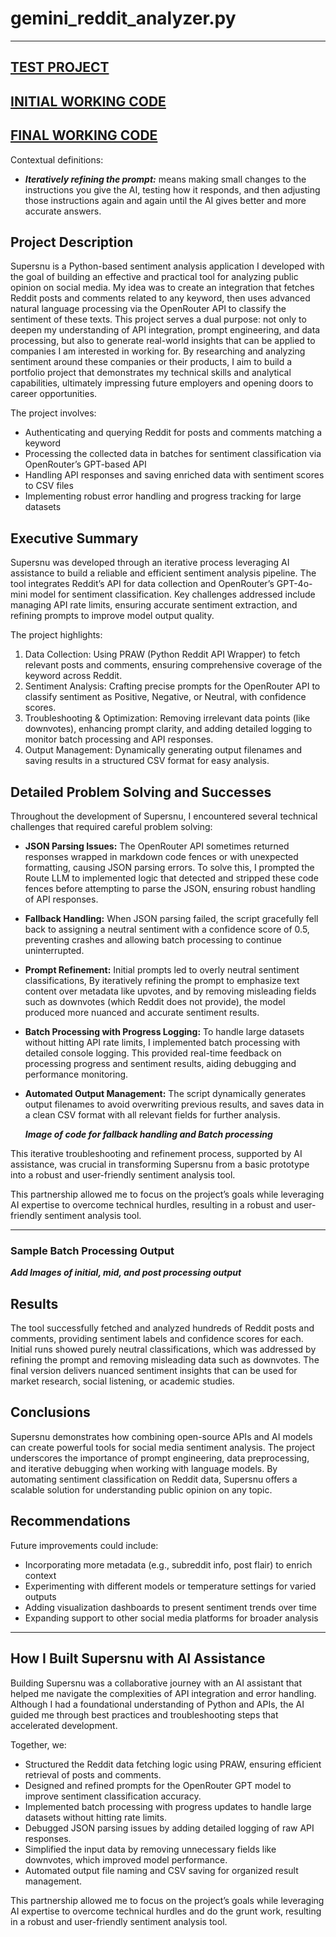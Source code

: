 # gemini_reddit_analyzer.py

---
[TEST PROJECT](https://docs.google.com/spreadsheets/d/11V__bxurXwEG23HJdENZdlPvy8ZaOWDwOlkjBjat9Hw/edit?usp=sharing)
---
[INITIAL WORKING CODE](https://github.com/cullenmccutcheon/Data-Projects-TripleTen/blob/main/Openrouter%20Integrated%20Python3%20Sentiment%20Analyzer/sentiment_analysis_openrouter.py)
---
[FINAL WORKING CODE](https://github.com/cullenmccutcheon/Data-Projects-TripleTen/blob/main/Openrouter%20Integrated%20Python3%20Sentiment%20Analyzer/gemini_reddit_analyzer.py)
---
Contextual definitions:
- ***Iteratively refining the prompt:*** means making small changes to the instructions you give the AI, testing how it responds, and then adjusting those instructions again and again until the AI gives better and more accurate answers.

## Project Description

Supersnu is a Python-based sentiment analysis application I developed with the goal of building an effective and practical tool for analyzing public opinion on social media. My idea was to create an integration that fetches Reddit posts and comments related to any keyword, then uses advanced natural language processing via the OpenRouter API to classify the sentiment of these texts. This project serves a dual purpose: not only to deepen my understanding of API integration, prompt engineering, and data processing, but also to generate real-world insights that can be applied to companies I am interested in working for. By researching and analyzing sentiment around these companies or their products, I aim to build a portfolio project that demonstrates my technical skills and analytical capabilities, ultimately impressing future employers and opening doors to career opportunities.

The project involves:

- Authenticating and querying Reddit for posts and comments matching a keyword
- Processing the collected data in batches for sentiment classification via OpenRouter’s GPT-based API
- Handling API responses and saving enriched data with sentiment scores to CSV files
- Implementing robust error handling and progress tracking for large datasets

## Executive Summary

Supersnu was developed through an iterative process leveraging AI assistance to build a reliable and efficient sentiment analysis pipeline. The tool integrates Reddit’s API for data collection and OpenRouter’s GPT-4o-mini model for sentiment classification. Key challenges addressed include managing API rate limits, ensuring accurate sentiment extraction, and refining prompts to improve model output quality.

The project highlights:

1. Data Collection: Using PRAW (Python Reddit API Wrapper) to fetch relevant posts and comments, ensuring comprehensive coverage of the keyword across Reddit.
2. Sentiment Analysis: Crafting precise prompts for the OpenRouter API to classify sentiment as Positive, Negative, or Neutral, with confidence scores.
3. Troubleshooting & Optimization: Removing irrelevant data points (like downvotes), enhancing prompt clarity, and adding detailed logging to monitor batch processing and API responses.
4. Output Management: Dynamically generating output filenames and saving results in a structured CSV format for easy analysis.

## Detailed Problem Solving and Successes

Throughout the development of Supersnu, I encountered several technical challenges that required careful problem solving:

- **JSON Parsing Issues:** The OpenRouter API sometimes returned responses wrapped in markdown code fences or with unexpected formatting, causing JSON parsing errors. To solve this, I prompted the Route LLM to implemented logic that detected and stripped these code fences before attempting to parse the JSON, ensuring robust handling of API responses.
- **Fallback Handling:** When JSON parsing failed, the script gracefully fell back to assigning a neutral sentiment with a confidence score of 0.5, preventing crashes and allowing batch processing to continue uninterrupted.
- **Prompt Refinement:** Initial prompts led to overly neutral sentiment classifications, By iteratively refining the prompt to emphasize text content over metadata like upvotes, and by removing misleading fields such as downvotes (which Reddit does not provide), the model produced more nuanced and accurate sentiment results.
- **Batch Processing with Progress Logging:** To handle large datasets without hitting API rate limits, I implemented batch processing with detailed console logging. This provided real-time feedback on processing progress and sentiment results, aiding debugging and performance monitoring.
- **Automated Output Management:** The script dynamically generates output filenames to avoid overwriting previous results, and saves data in a clean CSV format with all relevant fields for further analysis.

  ***Image of code for fallback handling and Batch processing***

This iterative troubleshooting and refinement process, supported by AI assistance, was crucial in transforming Supersnu from a basic prototype into a robust and user-friendly sentiment analysis tool.

This partnership allowed me to focus on the project’s goals while leveraging AI expertise to overcome technical hurdles, resulting in a robust and user-friendly sentiment analysis tool.

---

### Sample Batch Processing Output

***Add Images of initial, mid, and post processing output***

## Results

The tool successfully fetched and analyzed hundreds of Reddit posts and comments, providing sentiment labels and confidence scores for each. Initial runs showed purely neutral classifications, which was addressed by refining the prompt and removing misleading data such as downvotes. The final version delivers nuanced sentiment insights that can be used for market research, social listening, or academic studies.

## Conclusions

Supersnu demonstrates how combining open-source APIs and AI models can create powerful tools for social media sentiment analysis. The project underscores the importance of prompt engineering, data preprocessing, and iterative debugging when working with language models. By automating sentiment classification on Reddit data, Supersnu offers a scalable solution for understanding public opinion on any topic.

## Recommendations

Future improvements could include:

- Incorporating more metadata (e.g., subreddit info, post flair) to enrich context
- Experimenting with different models or temperature settings for varied outputs
- Adding visualization dashboards to present sentiment trends over time
- Expanding support to other social media platforms for broader analysis

---

## How I Built Supersnu with AI Assistance

Building Supersnu was a collaborative journey with an AI assistant that helped me navigate the complexities of API integration and error handling. Although I had a foundational understanding of Python and APIs, the AI guided me through best practices and troubleshooting steps that accelerated development.

Together, we:

- Structured the Reddit data fetching logic using PRAW, ensuring efficient retrieval of posts and comments.
- Designed and refined prompts for the OpenRouter GPT model to improve sentiment classification accuracy.
- Implemented batch processing with progress updates to handle large datasets without hitting rate limits.
- Debugged JSON parsing issues by adding detailed logging of raw API responses.
- Simplified the input data by removing unnecessary fields like downvotes, which improved model performance.
- Automated output file naming and CSV saving for organized result management.

This partnership allowed me to focus on the project’s goals while leveraging AI expertise to overcome technical hurdles and do the grunt work, resulting in a robust and user-friendly sentiment analysis tool.
